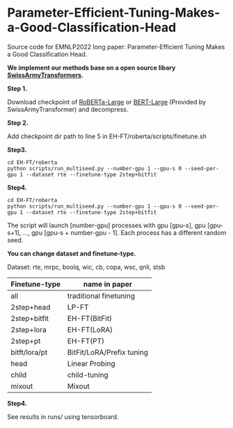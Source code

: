 # Parameter-Efficient-Tuning-Makes-a-Good-Classification-Head

Source code for EMNLP2022 long paper: Parameter-Efficient Tuning Makes a Good Classification Head.

**We implement our methods base on a open source libary [SwissArmyTransformers](https://github.com/THUDM/SwissArmyTransformer).**

**Step 1.** 

Download checkpoint of [RoBERTa-Large](https://cloud.tsinghua.edu.cn/f/66c42c24ca304cecaf7e/?dl=1) or [BERT-Large](https://cloud.tsinghua.edu.cn/f/6d4f38c96e8c4c16917e/?dl=1) (Provided by SwissArmyTransformer) and decompress.

**Step 2.**


Add checkpoint dir path to line 5 in EH-FT/roberta/scripts/finetune.sh

 **Step3.**
```
cd EH-FT/roberta
python scripts/run_multiseed.py --number-gpu 1 --gpu-s 0 --seed-per-gpu 1 --dataset rte --finetune-type 2step+bitfit
```

 **Step4.**
```
cd EH-FT/roberta
python scripts/run_multiseed.py --number-gpu 1 --gpu-s 0 --seed-per-gpu 1 --dataset rte --finetune-type 2step+bitfit
```
The script will launch [number-gpu] processes with gpu [gpu-s], gpu [gpu-s+1], ..., gpu [gpu-s + number-gpu - 1]. Each process has a different random seed. 

**You can change dataset and finetune-type.**


Dataset: rte, mrpc, boolq, wic, cb, copa, wsc, qnli, stsb

| Finetune-type | name in paper             |
| ------------- | ------------------------- |
| all           | traditional finetuning    |
| 2step+head    | LP-FT                     |
| 2step+bitfit  | EH-FT(BitFit)             |
| 2step+lora    | EH-FT(LoRA)               |
| 2step+pt      | EH-FT(PT)                 |
| bitft/lora/pt | BitFit/LoRA/Prefix tuning |
| head          | Linear Probing            |
| child         | child-tuning              |
| mixout        | Mixout                    |

**Step4.**

See results in runs/ using tensorboard.
